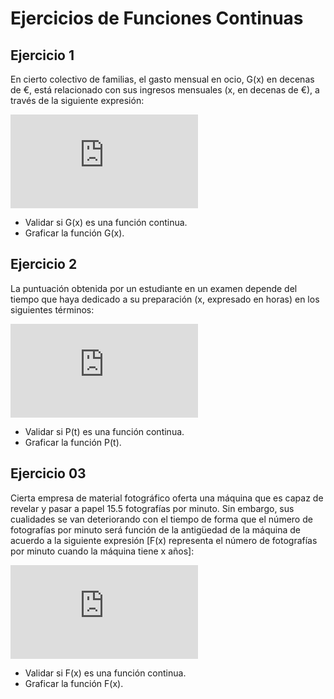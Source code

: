 # Ejercicios de Funciones Continuas

## Ejercicio 1

En cierto colectivo de familias, el gasto mensual en ocio, G(x) en decenas de €, está relacionado con sus ingresos mensuales (x, en decenas de €), a través de la siguiente expresión:

![equation_exercise_01](https://latex.codecogs.com/gif.latex?G%28x%29%3D%5Cbegin%7BBmatrix%7D%200.02x-1%20%26%20si%260%5Cleq%20x%5Cleq%20100%20%5C%5C%20%5Cfrac%7B30x%7D%7B2x&plus;2300%7D%20%26%20si%26%20100%20%3C%20x%20%5Cend%7BBmatrix%7D)

* Validar si G(x) es una función continua.
* Graficar la función G(x).

## Ejercicio 2

La puntuación obtenida por un estudiante en un examen depende del tiempo que haya dedicado a su preparación (x, expresado en horas) en los siguientes términos:

![equation_exercise_02](https://latex.codecogs.com/gif.latex?P%28t%29%3D%5Cbegin%7BBmatrix%7D%20%5Cfrac%7Bt%7D%7B3%7D%20%26%20si%260%5Cleq%20t%5Cleq%2015%20%5C%5C%20%5Cfrac%7B2t%7D%7B0.2t&plus;3%7D%20%26%20si%26%2015%20%3C%20t%20%5Cend%7BBmatrix%7D)

* Validar si P(t) es una función continua.
* Graficar la función P(t).

## Ejercicio 03

Cierta empresa de material fotográfico oferta una máquina que es capaz de revelar y pasar a papel 15.5 fotografías por minuto. Sin embargo, sus cualidades se van deteriorando con el tiempo de forma que el número de fotografías por minuto será función de la antigüedad de la máquina de acuerdo a la siguiente expresión [F(x) representa el número de fotografías por minuto cuando la máquina tiene x años]:

![equation_exercise_03](https://latex.codecogs.com/gif.latex?F%28x%29%3D%5Cbegin%7BBmatrix%7D%2015.5-1.1x%20%26%20si%260%5Cleq%20x%5Cleq%205%20%5C%5C%20%5Cfrac%7B5x&plus;45%7D%7Bx&plus;2%7D%20%26%20si%26%205%20%3C%20x%20%5Cend%7BBmatrix%7D)

* Validar si F(x) es una función continua.
* Graficar la función F(x).
